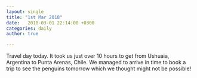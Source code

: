 ```yaml
---
layout: single
title: "1st Mar 2018"
date:   2018-03-01 22:14:00 +0300
categories: daily
author: true

---
```


Travel day today. It took us just over 10 hours to get from Ushuaia, Argentina to Punta Arenas, Chile. We managed to arrive in time to book a trip to see the penguins tomorrow which we thought might not be possible! 
